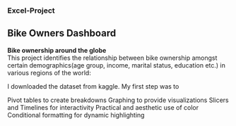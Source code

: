 ### Excel-Project
## **Bike Owners Dashboard**
**Bike ownership around the globe**
<br/> This project identifies the relationship between bike ownership amongst certain demographics(age group, income, marital status, education etc.) in various regions of the world:

I downloaded the dataset from kaggle. My first step was to 

Pivot tables to create breakdowns
Graphing to provide visualizations
Slicers and Timelines for interactivity
Practical and aesthetic use of color
Conditional formatting for dynamic highlighting
